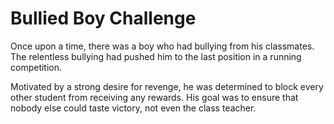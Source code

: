 # Bullied Boy Challenge
Once upon a time, there was a boy who had bullying from his classmates. The relentless bullying had pushed him to the last position in a running competition.

Motivated by a strong desire for revenge, he was determined to block every other student from receiving any rewards. His goal was to ensure that nobody else could taste victory, not even the class teacher.